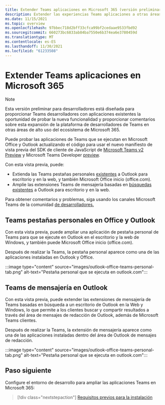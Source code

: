 ```yaml
---
title: Extender Teams aplicaciones en Microsoft 365 (versión preliminar)
description: Extender las experiencias Teams aplicaciones a otras áreas de uso alto de Microsoft 365
ms.date: 11/15/2021
ms.topic: overview
ms.openlocfilehash: 97bbec718d2bff33cfca99bf2cedaae9533fbd92
ms.sourcegitcommit: 660273bc6833ab84ba7550e6b374ea6e3780459d
ms.translationtype: MT
ms.contentlocale: es-ES
ms.lasthandoff: 11/30/2021
ms.locfileid: "61233508"
---
```

# <a name="extend-teams-apps-across-microsoft-365"></a>Extender Teams aplicaciones en Microsoft 365

> [!NOTE]
> Esta versión preliminar para desarrolladores está diseñada para proporcionar Teams desarrolladores con [](/microsoftteams/platform/feedback) aplicaciones existentes la oportunidad de probar la nueva funcionalidad y proporcionar comentarios sobre esta expansión de la plataforma de desarrolladores de Teams en otras áreas de alto uso del ecosistema de Microsoft 365.

Puede probar las aplicaciones de Teams que se ejecutan en Microsoft Office y Outlook actualizando el código para usar el nuevo manifiesto de vista previa del SDK de cliente de JavaScript de [Microsoft Teams v2 Preview](using-teams-client-sdk-preview.md) y Microsoft Teams Developer [preview](../resources/schema/manifest-schema-dev-preview.md).

Con esta vista previa, puede:

- Extienda las Teams pestañas personales [existentes](/microsoftteams/platform/tabs/how-to/create-personal-tab) a Outlook para escritorio y en la web, y también Microsoft Office inicio (office.com).
- Amplíe las extensiones Teams de mensajería basadas en [búsquedas existentes](/microsoftteams/platform/messaging-extensions/how-to/search-commands/define-search-command) a Outlook para escritorio y en la web.

Para obtener comentarios y problemas, siga usando los canales Microsoft Teams de la comunidad [de desarrolladores.](/microsoftteams/platform/feedback)

## <a name="teams-personal-tabs-in-office-and-outlook"></a>Teams pestañas personales en Office y Outlook

Con esta vista previa, puede ampliar una aplicación de pestaña personal de Teams para que se ejecute en Outlook en el escritorio y la web de Windows, y también puede Microsoft Office inicio (office.com).

Después de realizar la Teams, la pestaña personal aparece como una de las aplicaciones instaladas en Outlook y Office.

:::image type="content" source="images/outlook-office-teams-personal-tab.png" alt-text="Pestaña personal que se ejecuta en outlook.com":::

## <a name="teams-messaging-extensions-in-outlook"></a>Teams de mensajería en Outlook

Con esta vista previa, puede extender las extensiones de mensajería de Teams basadas en búsqueda a un escritorio de Outlook en la Web y Windows, lo que permite a los clientes buscar y compartir resultados a través del área de mensajes de redacción de Outlook, además de Microsoft Teams clientes.

Después de realizar la Teams, la extensión de mensajería aparece como una de las aplicaciones instaladas dentro del área de Outlook de mensajes de redacción.

:::image type="content" source="images/outlook-office-teams-personal-tab.png" alt-text="Pestaña personal que se ejecuta en outlook.com":::

## <a name="next-step"></a>Paso siguiente

Configure el entorno de desarrollo para ampliar las aplicaciones Teams en Microsoft 365:

> [!div class="nextstepaction"]
> [Requisitos previos para la instalación](prerequisites.md)
